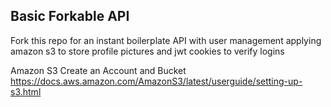 ## Basic Forkable API

Fork this repo for an instant boilerplate API with user management applying amazon s3 to store profile pictures and jwt cookies to verify logins

Amazon S3 Create an Account and Bucket
https://docs.aws.amazon.com/AmazonS3/latest/userguide/setting-up-s3.html